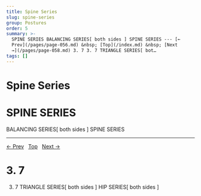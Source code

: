 ```yaml
---
title: Spine Series
slug: spine-series
group: Postures
order: 5
summary: >-
  SPINE SERIES BALANCING SERIES[ both sides ] SPINE SERIES --- [←
  Prev](/pages/page-056.md) &nbsp; [Top](/index.md) &nbsp; [Next
  →](/pages/page-058.md) 3. 7 3. 7 TRIANGLE SERIES[ bot…
tags: []
---
```

# Spine Series

# SPINE SERIES

BALANCING SERIES[ both sides ]
SPINE SERIES

---
[← Prev](/pages/page-056.md) &nbsp; [Top](/index.md) &nbsp; [Next →](/pages/page-058.md)

# 3. 7

3. 7
TRIANGLE SERIES[ both sides ]
HIP SERIES[ both sides ]
